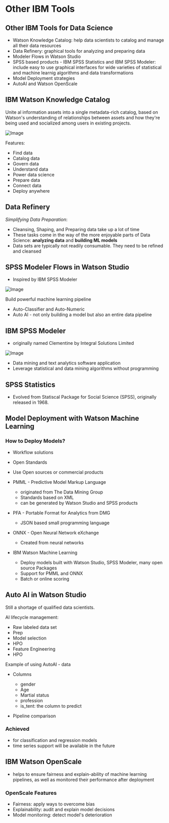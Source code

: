 # Other IBM Tools
## Other IBM Tools for Data Science
+ Watson Knowledge Catalog: help data scientists to catalog and manage all their data resources
+ Data Refinery: graphical tools for analyzing and preparing data
+ Modeler Flows in Watson Studio
+ SPSS based products - IBM SPSS Statistics and IBM SPSS Modeler: include easy to use graphical interfaces for wide varieties of statistical and machine learnig algorithms and data transformations
+ Model Deployment strategies
+ AutoAI and Watson OpenScale


## IBM Watson Knowledge Catalog
Unite al information assets into a single metadata-rich catalog, based on Watson's understanding of relationships between assets and how they're being used and socialized among users in existing projects. 

![Image](https://i.imgur.com/vIGFIhK.png)

Features:

+ Find data
+ Catalog data
+ Govern data
+ Understand data
+ Power data science
+ Prepare data
+ Connect data
+ Deploy anywhere


## Data Refinery
*Simplifying Data Preparation*: 

+ Cleansing, Shaping, and Preparing data take up a lot of time
+ These tasks come in the way of the more enjoyable parts of Data Science: **analyzing data** and **building ML models**
+ Data sets are typically not readily consumable. They need to be refined and cleansed

## SPSS Modeler Flows in Watson Studio
+ Inspired by IBM SPSS Modeler

![Image](https://i.imgur.com/skk66mb.png)

Build powerful machine learning pipeline

+ Auto-Classifier and Auto-Numeric
+ Auto AI - not only building a model but also an entire data pipeline

## IBM SPSS Modeler

+ originally named Clementine by Integral Solutions Limited

![Image](https://i.imgur.com/Qenz9Tg.png)

+ Data mining and text analytics software application
+ Leverage statistical and data mining algorithms without programming

## SPSS Statistics
+ Evolved from Statiscal Package for Social Science (SPSS), originally released in 1968.

## Model Deployment with Watson Machine Learning
### How to Deploy Models?
+ Workflow solutions
+ Open Standards

+ Use Open sources or commercial products

+ PMML - Predictive Model Markup Language
    + originated from The Data Mining Group
    + Standards based on XML
    + can be generated by Watson Studio and SPSS products
+ PFA - Portable Format for Analytics from DMG 
    + JSON based small programming language
+ ONNX - Open Neural Network eXchange
    + Created from neural networks

    
+ IBM Watson Machine Learning
    + Deploy models built with Watson Studio, SPSS Modeler, many open source Packages
    + Support for PMML and ONNX
    + Batch or online scoring

## Auto AI in Watson Studio

Still a shortage of qualified data scientists.

AI lifecycle management:

+ Raw labeled data set
+ Prep
+ Model selection
+ HPO
+ Feature Engineering
+ HPO


Example of using AutoAI - data
+ Columns
    + gender
    + Age
    + Martial status
    + profession
    + is_tent: the column to predict

+ Pipeline comparison

### Achieved
+ for classification and regression models
+ time series support will be available in the future

## IBM Watson OpenScale

+ helps to ensure fairness and explain-ability of machine learning pipelines, as well as monitored their performance after deployment

### OpenScale Features
+ Fairness: apply ways to overcome bias
+ Explainability: audit and explain model decisions
+ Model monitoring: detect model's deterioration

